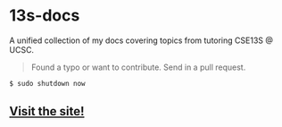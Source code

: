 # 13s-docs

A unified collection of my docs covering topics from tutoring CSE13S @ UCSC.

> Found a typo or want to contribute. Send in a pull request.

```bash
$ sudo shutdown now
```

## [Visit the site!](https://sneha-afk.github.io/13s-docs/)

